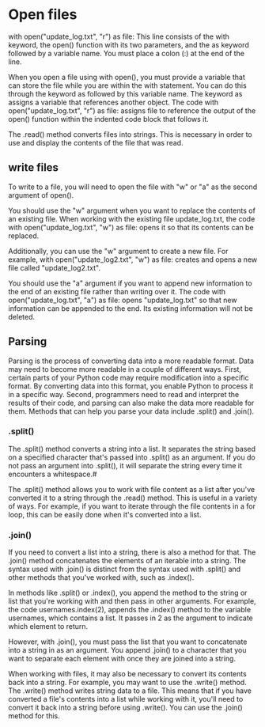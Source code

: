 # Open files

with open("update_log.txt", "r") as file:
This line consists of the with keyword, the open() function with its two parameters, and the as keyword followed by a variable name. You must place a colon (:) at the end of the line.

When you open a file using with open(), you must provide a variable that can store the file while you are within the with statement. You can do this through the keyword as followed by this variable name. The keyword as assigns a variable that references another object. The code with open("update_log.txt", "r") as file: assigns file to reference the output of the open() function within the indented code block that follows it.

The .read() method converts files into strings. This is necessary in order to use and display the contents of the file that was read.

## write files

To write to a file, you will need to open the file with "w" or "a" as the second argument of open(). 


You should use the "w" argument when you want to replace the contents of an existing file. When working with the existing file update_log.txt, the code with open("update_log.txt", "w") as file: opens it so that its contents can be replaced. 

Additionally, you can use the "w" argument to create a new file. For example, with open("update_log2.txt", "w") as file: creates and opens a new file called "update_log2.txt". 

You should use the "a" argument if you want to append new information to the end of an existing file rather than writing over it. The code with open("update_log.txt", "a") as file: opens "update_log.txt" so that new information can be appended to the end. Its existing information will not be deleted.

## Parsing
Parsing is the process of converting data into a more readable format. Data may need to become more readable in a couple of different ways. First, certain parts of your Python code may require modification into a specific format. By converting data into this format, you enable Python to process it in a specific way. Second, programmers need to read and interpret the results of their code, and parsing can also make the data more readable for them. Methods that can help you parse your data include .split() and .join().

### .split()
The .split() method converts a string into a list. It separates the string based on a specified character that's passed into .split() as an argument. If you do not pass an argument into .split(), it will separate the string every time it encounters a whitespace.#

The .split() method allows you to work with file content as a list after you've converted it to a string through the .read() method. This is useful in a variety of ways. For example, if you want to iterate through the file contents in a for loop, this can be easily done when it's converted into a list.

### .join()
If you need to convert a list into a string, there is also a method for that. The .join() method concatenates the elements of an iterable into a string. The syntax used with .join() is distinct from the syntax used with .split() and other methods that you've worked with, such as .index(). 

In methods like .split() or .index(), you append the method to the string or list that you're working with and then pass in other arguments. For example, the code usernames.index(2), appends the .index() method to the variable usernames, which contains a list. It passes in 2 as the argument to indicate which element to return.

However, with .join(), you must pass the list that you want to concatenate into a string in as an argument. You append .join() to a character that you want to separate each element with once they are joined into a string.

When working with files, it may also be necessary to convert its contents back into a string. For example, you may want to use the .write() method. The .write() method writes string data to a file. This means that if you have converted a file's contents into a list while working with it, you'll need to convert it back into a string before using .write(). You can use the .join() method for this.



